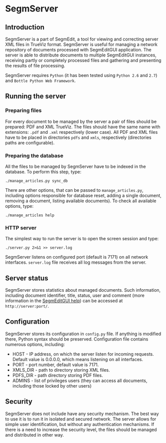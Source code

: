 # SegmServer

## Introduction

SegmServer is a part of SegmEdit, a tool for viewing and correcting server XML
files in TrueViz format. SegmServer is useful for managing a network repository
of documents processed with SegmEditGUI application. The server is able to
distribute documents to multiple SegmEditGUI instances, receiving partly or
completely processed files and gathering and presenting the results of file
processing.

SegmServer requires `Python` (it has been tested using `Python 2.6` and `2.7`)
and `Bottle Python Web Framework`.

## Running the server

### Preparing files

For every document to be managed by the server a pair of files should be
prepared: PDF and XML TrueViz. The files should have the same name with
extensions: `.pdf` and `.xml` respectively (lower case). All PDF and XML files
have to be placed in directories `pdfs` and `xmls`, respectively (directories
paths are configurable).

### Preparing the database

All the files to be managed by SegmServer have to be indexed in the database. To
perform this step, type:

    ./manage_articles.py sync_db

There are other options, that can be passed to `manage_articles.py`, including
options responsible for database reset, adding a single document, removing a
document, listing available documents). To check all available options, type:

    ./manage_articles help

### HTTP server

The simplest way to run the server is to open the screen session and type:

    ./server.py 2>&1 >> server.log

SegmServer listens on configured port (default is 7171) on all network
interfaces. `server.log` file receives all log messages from the server.

## Server status

SegmServer stores statistics about managed documents. Such information,
including document identifier, title, status, user and comment (more information
in the [SegmEditGUI
help](https://github.com/CeON/SegmEdit/blob/master/SegmEditGUI/SEGMEDITGUI-HELP.md))
can be accessed at `http://server:port/`.

## Configuration

SegmServer stores its configuration in `config.py` file. If anything is modified
there, Python syntax should be preserved. Configuration file contains numerous
options, including: 

* HOST - IP address, on which the server listen for incoming requests. Default
value is 0.0.0.0, which means listening on all interfaces.
* PORT - port number, default value is 7171.
* XMLS_DIR - path to directory storing XML files.
* PDFS_DIR - path directory storing PDF files.
* ADMINS - list of privileges users (they can access all documents, including
those locked by other users)

## Security

SegmServer does not include have any security mechanism. The best way to use it
is to run it in isolated and secured network. The server allows for simple user
identification, but without any authentication mechanisms. If there is a need to
increase the security level, the files should be managed and distributed in
other way.
